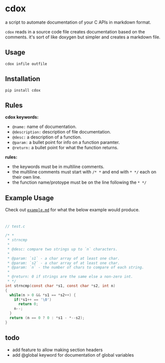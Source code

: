 # cdox

a script to automate documentation of your C APIs in markdown format.  

`cdox` reads in a source code file creates documentation based on the comments. it's sort of like doxygen but simpler and creates a markdown file.  

## Usage
```
cdox infile outfile
```

## Installation
```
pip install cdox
```

## Rules 

**cdox keywords:**
- `@name:` name of documentation.
- `@description:` description of file documentation.
- `@desc:` a description of a function.
- `@param:` a bullet point for info on a function paramter.
- `@return:` a bullet point for what the function returns.

**rules:**
- the keywords must be in multiline comments. 
- the multiline comments must start with `/* *` and end with `* */` each on their own line.
- the function name/protoype must be on the line following the `* */`


## Example Usage
Check out [`example.md`](https://github.com/breakthatbass/cdox/blob/main/example.md) for what the below example would produce.
#
```C
// test.c

/* *
 * strncmp
 * 
 * @desc: compare two strings up to `n` characters.
 * 
 * @param: `s1` - a char array of at least one char.
 * @param: `s2` - a char array of at least one char.
 * @param: `n` - the number of chars to compare of each string.
 * 
 * @return: 0 if strings are the same else a non-zero int.
 * */
int strncmp(const char *s1, const char *s2, int n)
{
  while(n > 0 && *s1 == *s2++) {
    if(*s1++ == '\0')
      return 0;
    n--;
  }
  return (n == 0 ? 0 : *s1 - *--s2);
}
```

## todo
- add feature to allow making section headers
- add @global keyword for documentation of global variables